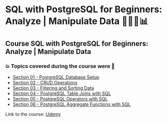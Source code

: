 # SQL with PostgreSQL for Beginners: Analyze | Manipulate Data 👨‍💻:game_die::bar_chart:
## Course SQL with PostgreSQL for Beginners: Analyze | Manipulate Data
### :boom: Topics covered during the course were :rocket:
- [Section 01 - PostgreSQL Database Setup](https://github.com/romulovieira777/SQL_with_PostgreSQL_for_Beginners_Analyze_Manipulate_Data/tree/main/Section_01_PostgreSQL_Database_Setup)
- [Section 02 - CRUD Operations](https://github.com/romulovieira777/SQL_with_PostgreSQL_for_Beginners_Analyze_Manipulate_Data/tree/main/Section_02_CRUD_Operations)
- [Section 03 - Filtering and Sorting Data](https://github.com/romulovieira777/SQL_with_PostgreSQL_for_Beginners_Analyze_Manipulate_Data/tree/main/Section_03_Filtering_and_Sorting_Data)
- [Section 04 - PostgreSQL Table Joins with SQL](https://github.com/romulovieira777/SQL_with_PostgreSQL_for_Beginners_Analyze_Manipulate_Data/tree/main/Section_04_PostgreSQL_Table_Joins_with_SQL)
- [Section 05 - PostgreSQL Operators with SQL](https://github.com/romulovieira777/SQL_with_PostgreSQL_for_Beginners_Analyze_Manipulate_Data/tree/main/Section_05_PostgreSQL_Operators_with_SQL)
- [Section 06 - PostgreSQL Aggregate Functions with SQL]()


Link to the course: [Udemy](https://www.udemy.com/course/sql-with-postgresql-for-beginners-analyze-manipulate-data/)
